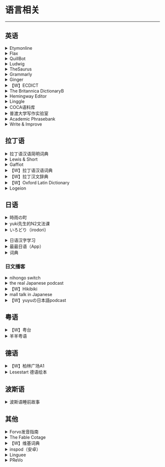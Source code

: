 # 语言相关

---

## 英语

<div class="grid">
    <div><details><summary>Etymonline</summary><p>一个可以查英语单词来源的网站<br/><a href="https://www.etymonline.com/" target="_blank" role="button" class="outline">访问网站</a></p></details></div>
    <div><details><summary>Flax</summary><p>一个可以查各种单词搭配的网站。<br/><a href="http://flax.nzdl.org/" target="_blank" role="button" class="outline">访问网站</a></p></details></div>
    <div><details><summary>QuillBot</summary><p>是一个paraphrase软件。把自己写的英语句子放进去，就会出來更好的版本，比如説词汇更加多样，结构更加清晰。如果自己不满意，还会提供近义词替换等其他操作。<br/><a href="https://quillbot.com/" target="_blank" role="button" class="outline">访问网站</a></p></details></div>
</div>
<div class="grid">
    <div><details><summary>Ludwig</summary><p>一个句子搜索引擎，它可以列出包含关键词的例句，通过为您提供从可靠来源获取的上下文示例，并且提供好多近义词，帮助您写出更好的英语。<br/><a href="https://ludwig.guru/" target="_blank" role="button" class="outline">访问网站</a></p></details></div>
    <div><details><summary>TheSaurus</summary><p>一个可以查询英语近义词和反义词的网站<br/><a href="https://thesaurus.plus/" target="_blank" role="button" class="outline">访问网站</a></p></details></div>
    <div><details><summary>Grammarly</summary><p>付费的英文语法纠正服务<br/><a href="https://www.grammarly.com/" target="_blank" role="button" class="outline">访问网站</a></p></details></div>
</div>
<div class="grid">
    <div><details><summary>Ginger</summary><p>算是Grammarly高级版的平替？<br/><a href="https://www.gingersoftware.com/" target="_blank" role="button" class="outline">访问网站</a></p></details></div>
    <div><details><summary>【W】ECDICT</summary><p>一份英文->中文字典的双解词典数据库，根据各类考试大纲和语料库词频收录数十万条各类单词的英文和中文释义，并按照各类考试大纲和词频进行标注。<br/><a href="https://github.com/skywind3000/ECDICT" target="_blank" role="button" class="outline">访问网站</a></p></details></div>
    <div><details><summary>The Britannica DictionaryB</summary><p>大英词典的官方网站<br/><a href="https://www.britannica.com/dictionary" target="_blank" role="button" class="outline">访问网站</a></p></details></div>
</div>
<div class="grid">
    <div><details><summary>Hemingway Editor</summary><p>同样是一个英文写作的辅助工具。好处是免费，缺点是没有Grammarly和QuillBot效果好。<br/><a href="https://hemingwayapp.com/" target="_blank" role="button" class="outline">访问网站</a></p></details></div>
    <div><details><summary>Linggle</summary><p>一个查询英文词语搭配的网站。有很多高级的查找功能。妈妈再也不用担心我的语法填空不会了~<br/><a href="https://linggle.com/" target="_blank" role="button" class="outline">访问网站</a></p></details></div>
    <div><details><summary>COCA语料库</summary><p>有关美式英语具有代表性的语料库。<br/><a href="https://www.english-corpora.org/coca/" target="_blank" role="button" class="outline">访问网站</a></p></details></div>
</div>
<div class="grid">
    <div><details><summary>普渡大学写作实验室</summary><p>可以查找英语写作方面的资料，包括语法，学术写作格式等。<br/><a href="https://owl.purdue.edu/owl/index.html" target="_blank" role="button" class="outline">访问网站</a></p></details></div>
    <div><details><summary>Academic Phrasebank</summary><p>曼彻斯特大学的学术写作词句模板库。<br/><a href="https://www.phrasebank.manchester.ac.uk/" target="_blank" role="button" class="outline">访问网站</a></p></details></div>
    <div><details><summary>Write & Improve</summary><p>剑桥大学开发的帮助提升英语写作水平的工具，你可以在线练习写作，由AI打分并给出写作建议。<br/><a href="https://writeandimprove.com/" target="_blank" role="button" class="outline">访问网站</a></p></details></div>
</div>

## 拉丁语

<div class="grid">
    <div><details><summary>拉丁语汉语简明词典</summary><p>由雷立柏编写的拉-中词典，是PDF格式的，需要下载使用<br/><a href="https://downloads.freemdict.com/uploads/Ludovicus/%E6%8B%89%E4%B8%81%E8%AF%AD-%E6%90%AC%E8%BF%90/%E9%9B%B7%E7%AB%8B%E6%9F%8F%E2%80%94%E7%AE%80%E6%98%8E%E6%8B%89%E4%B8%81%E8%AF%AD%E6%95%99%E7%A8%8B_.pdf" target="_blank" role="button" class="outline">下载文件</a></p></details></div>
    <div><details><summary>Lewis & Short</summary><p>一个拉-英的词典，有很多的数字化项目，但比较老了<br/><a href="https://alatius.com/ls/" target="_blank" role="button" class="outline">网站1</a><br/><a href="http://www.perseus.tufts.edu/hopper/text?doc=Perseus:text:1999.04.0059" target="_blank" role="button" class="outline">网站2</a><br/><a href="http://archimedes.fas.harvard.edu/pollux/" target="_blank" role="button" class="outline">网站3</a><br/><a href="http://latinlexicon.org/index.php" target="_blank" role="button" class="outline">网站4</a><br/><a href="http://logeion.uchicago.edu/index.html" target="_blank" role="button" class="outline">网站5</a><br/><a href="http://athirdway.com/glossa/" target="_blank" role="button" class="outline">网站6</a><br/><a href="http://philolog.us/" target="_blank" role="button" class="outline">网站7</a></p></details></div>
    <div><details><summary>Gaffiot</summary><p>一个拉-法在线词典<br/><a href="https://micmap.org/dicfro/introduction/gaffiot" target="_blank" role="button" class="outline">访问网站</a></p></details></div>
</div>
<div class="grid">
    <div><details><summary>【W】拉丁语汉语词典</summary><p>由谢大任编写的拉-中词典，质量堪忧，但可以参考使用，是PDF格式，需要下载使用<br/><a href="https://zh.b-ok.cc/book/3572273/87f34f" target="_blank" role="button" class="outline">下载文件</a></p></details></div>
    <div><details><summary>【W】拉丁汉文辞典</summary><p>由吴金瑞编写的拉-中词典，是PDF格式，需要下载使用<br/><a href="https://zh.b-ok.cc/book/3403668/fe2f03" target="_blank" role="button" class="outline">下载文件</a></p></details></div>
    <div><details><summary>【W】Oxford Latin Dictionary</summary><p>一个拉-英词典，PDF格式，需要下载使用<br/><a href="https://zh.b-ok.cc/book/3647306/d6b88d" target="_blank" role="button" class="outline">下载文件</a></p></details></div>
</div>
<div class="grid">
    <div><details><summary>Logeion</summary><p>一个在线的拉丁语、希腊语-英语的词典，由芝加哥大学开发，也有IOS版的软件<br/><a href="https://logeion.uchicago.edu/lexidium" target="_blank" role="button" class="outline">访问网站</a><br/><a href="https://apps.apple.com/us/app/logeion/id727860177" target="_blank" role="button" class="outline">APP STORE</a></p></details></div>
    <div> </div>
    <div> </div>
</div>

## 日语

<div class="grid">
    <div><details><summary>時雨の町</summary><p>一个保姆级的自学日语网站<br/><a href="https://www.sigure.tw/" target="_blank" role="button" class="outline">访问网站</a></p></details></div>
    <div><details><summary>yuki先生的N2文法课</summary><p>优点：<br/>1.老师是native speaker，口音很自然，听起来很舒服；<br/>2.全日语教学，看评论N3水平应该就可以听懂，我个人比起中文教学更偏向这种，包括用日语来解答文法，我觉得更能贴近本身的语义，也更有利于练习听力；<br/>3.课程内容很轻松，老师本人非常可爱，每讲解一个语法都会有一个幽默短句，上课会觉得蛮有意思，不会有任务感<br/>缺点：<br/>1.因为是单独的文法课，单词听力口语方面可能还需要自己另外补充；<br/>2.本身不是单独面向中文学生而是面向海外（主越南）的教程，所以有一些语法可能对中文掌握者来说很显而易见；<br/>3.视频的时间比较早了，可能跟现在的N2文法要求有一些出入<br/><a href="https://www.bilibili.com/video/BV1JX4y1g7Hw" target="_blank" role="button" class="outline">访问课程</a></p></details></div>
    <div><details><summary>いろどり（irodori）</summary><p>一套偏向日语口语应用的教材，对话有框架可以背！除了对话，还有各种实际生活在日本会用上的，比较教怎么读传单，通知，怎么看说明书，手把手教学习者怎么开始新生活。目前三册电子版官网全免费开放下载！（配套的听力可以在喜马拉雅找到）<br/>提供有在线课程，可以作为课后练习，也适合自学者。几乎覆盖了自学者面临的所有情况，还设置了模拟对话的板块。对发音有自信/不在意发音，且注重日语实用性，有打算在日本生活的入门/初级学习者完全可以用这个网站自学。<br/><a href="https://www.irodori.jpf.go.jp/index.html" target="_blank" role="button" class="outline">官方网站</a><br/><a href="https://www.irodori-online.jpf.go.jp/" target="_blank" role="button" class="outline">在线课程</a></p></details></p></details></div>
</div>
<div class="grid">
    <div><details><summary>日语汉字学习</summary><p>可以参照中文维基的《学年別漢字配当表》《日語常用漢字》<br/><a href="https://zh.m.wiktionary.org/wiki/Appendix:%E6%97%A5%E8%AA%9E%E5%B8%B8%E7%94%A8%E6%BC%A2%E5%AD%97" target="_blank" role="button" class="outline">日語常用漢字</a><br/><a href="https://zh.m.wiktionary.org/wiki/Appendix:%E6%95%99%E8%82%B2%E7%94%A8%E6%BC%A2%E5%AD%97" target="_blank" role="button" class="outline">学年別漢字配当表</a></p></details></div>
    <div><details><summary>最最日语（App）</summary><p>适合入门，聚合了很多种教材，五十音和标日初级上下的课都可以免费看（其他教材我没用不太清楚）。平时没有广告，课程促销的点掉就不会再出现了。<br/>课程讲解是单词+语法，闯关练习是单词+口语。总之跟着系统安排的每日任务做就行了，平均一天大约30分钟，也可以自己调整。<br/><a href="http://www.xuewujing.com/" target="_blank" role="button" class="outline">访问网站</a></p></details></div>
    <div><details><summary>词典</summary><p>推荐日语词典app：大辞林和中日日中辞典。<br/>两个都是权威词典的电子版。两个app可以合并到物书堂的app里，输入一次可以同时在多个app里查找。ui做的非常轻快，查词速度很快，还可以查例句。尤其是中日日中辞典，在不知道中文词用日语怎么表达的时候参考一下例句里的不同用法特别好用！<br/>缺点就是贵吧……而且还老出新版而不是更新旧版……不过我用了七年感觉也用回本了，而且新词完全可以谷歌，不用着急更新。</p></details></div>
</div>

### 日文播客

<div class="grid">
    <div><details><summary>nihongo switch</summary><p>收听非常方便，官网无需翻墙可以直接收听，也可下载用音乐软件收听，同时官网贴有transcript，也有上传youtube，自带日语字幕，b站有合集，可以自行选择适合的收听方式。内容会涉及一些日本文化相关或者一些比较地道的词汇用语，每周更新一集，目前集数已有110+，时长10-15左右，难度未标注。<br/>象友体验：我个人感觉N3-N1不等，通常culture类会难度高一些，vocabulary类会简单一些，我个人感觉随着集数增加有慢慢变短变简单的趋势。主播语速类似于N3听力，用语更偏向于书面语，跟普通对话的说话方式不同，会有一些长句，非常适合跟读和shadowing。但是我自己感觉语调和用词会ちょっと古い感じ ，想要练习日常对话可能不合适<br/><a href="https://nihongoswitch.com/" target="_blank" role="button" class="outline">访问网站</a></p></details></div>
    <div><details><summary>the real Japanese podcast</summary><p>Podcast/Spotify 可收听。youtube有上传视频，带有日语cc字幕，也有台湾听众做的中文字幕。内容会方面主要是会根据听众的request每集讲一个主题，包括文化，社会议题、アニメ等等，每周更新一集，目前集数已有140+，时长偏短，10-20min不等。<br/>象友体验：走在路上听也很方便。每集会标注难度，基本集中在N3-N2, 偶尔会有N1难度，不过不知道是不是我自己词汇量有偏重，我个人听起来感觉标注的难度不是很准。语速是日常会话语速，短句和口癖偏多，不适合跟读，但很适合练听力，说话的腔调和方式也更年轻オシャレ一些<br/><a href="https://nihongoswitch.com/" target="_blank" role="button" class="outline">访问网站</a></p></details></div>
    <div><details><summary>【W】Hikibiki</summary><p>严格来说不算podcast，这是一档已经停播的ラジオ番組，13年开始更新，19年停更，是迫田大地（designer）和木村はるか（声優）共同主持的一档谈论「ひいきにしているもの」的广播节目，共有297集，有听众上传了合集。 时长都在1h左右，难度N1+。<br/>象友体验：因为本身就不是面向日语学习者的播客，所以难度比较高，基本是native的水准，也没有transcript，适合听力已经比较好的学习者<br/><a href="https://archive.org/details/hikibiki_podcast/" target="_blank" role="button" class="outline">访问网站</a></p></details></div>
</div>
<div class="grid">
    <div><details><summary>mall talk in Japanese</summary><p>Podcast / Spotify 可收听，主播是两个女生，从19年开始更新，目前集数已有80+，记录了她们从在伦敦交流到回到日本工作的生活变化，两个妹妹都特别可爱，听他们聊自己的近况还有平常生活的见闻像是朋友陪伴在身边一样。时长在30分钟左右，难度在N2-N1，日常会话语速，blog贴有每集单词表，生词多的话可以对照收听。不过更新不规律。<br/><a href="https://smalltalkinjapanese.hatenablog.com/" target="_blank" role="button" class="outline">访问网站</a></p></details></div>
    <div><details><summary>【W】yuyuの日本語podcast</summary><p>Podcast/Spotify 可收听，没有transcript。youtube有上传视频，并配有日语字幕，但是上传会比音源那边晚一段时间。每周更新一集，目前集数已有120+，内容包括他自己的生活和感悟还有一些日本文化相关，近期开了日本史的新系列。时长在20分钟左右，难度我个人感觉在N2-N1左右，日常会话语速，用语的正式程度介于上面两档节目之间，个人感觉不太适合跟读。<br/><a href="https://www.youtube.com/channel/UC8dWfySP_cKDMFj6aFfQbFA" target="_blank" role="button" class="outline">访问网站</a></p></details></div>
    <div> </div>
</div>

## 粤语

<div class="grid">
    <div><details><summary>【W】粤台</summary><p>一个不错的学习粤语词汇的账号，每个词都有发音和例句，而且排版很美观。<br/><a href="https://www.instagram.com/jyuttoi_cantonese/" target="_blank" role="button" class="outline">访问网站（IG）</a><br/><a href="https://www.youtube.com/JyutToi" target="_blank" role="button" class="outline">访问网站（YouTube）</a></p></details></div>
    <div><details><summary>羊羊粤语</summary><p>一个粤语词典网站，有比较详细的粤语读音和组词距离，也有长文注音、粤语翻译等功能，也能在不同的拼音规则下搜索结果（但有些注音和汉典的不一样，可以综合来参考看）<br/><a href="https://shyyp.net/" target="_blank" role="button" class="outline">访问网站</a></p></details></div>
    <div> </div>
</div>

## 德语

<div class="grid">
    <div><details><summary>【W】柏林广场A1</summary><p>大佬上传到YouTube的德语课程<br/><a href="https://www.youtube.com/watch?v=2IHVwey8FV0" target="_blank" role="button" class="outline">访问网站</a></p></details></div>
    <div><details><summary>Lesestart 德语绘本</summary><p>适合1-3岁孩子看的德语绘本，可以拿来当阅读材料<br/><a href="https://www.einfachvorlesen.de/lesestart" target="_blank" role="button" class="outline">访问网站</a></p></details></div>
    <div> </div>
</div>

## 波斯语

<div class="grid">
    <div><details><summary>波斯语睡前故事</summary><p>一个用波斯语讲睡前故事的播客<br/><a href="https://podcasts.apple.com/us/podcast/persian-night-story/id1338732915" target="_blank" role="button" class="outline">访问网站</a></p></details></div>
    <div> </div>
    <div> </div>
</div>

## 其他

<div class="grid">
    <div><details><summary>Forvo发音指南</summary><p>一个提供各种语言发音的网站，由用户提供读音，还有一些方言收录。<br/><a href="https://zh.forvo.com/languages/" target="_blank" role="button" class="outline">访问网站</a></p></details></div>
    <div><details><summary>The Fable Cotage</summary><p>一个双语绘本网站，支持英法意西德语，可以作为初学者的阅读材料。<br/><a href="https://www.thefablecottage.com/" target="_blank" role="button" class="outline">访问网站</a></p></details></div>
    <div><details><summary>【W】维基词典</summary><p>一个由志愿者编纂的多语言词典计划，它旨在囊括各种语言词汇的语源、读音和解释。<br/><a href="https://zh.wiktionary.org/" target="_blank" role="button" class="outline">访问网站</a></p></details></div>
</div>
<div class="grid">
    <div><details><summary>inspod（安卓）</summary><p>兼容podcasts和YouTube，打关键帧+自动出字幕+做笔记，内置检索你想要的频道<br/><a href="https://www.inspod.io/zh-cn" target="_blank" role="button" class="outline">访问网站</a></p></details></div>
    <div><details><summary>Linguee</summary><p>一个词典，可以提供很多例句<br/><a href="https://www.linguee.com/" target="_blank" role="button" class="outline">访问网站</a></p></details></div>
    <div><details><summary>PReVo</summary><p>一个开源的世（世界语）-世（世界语）词典，是安卓软件<br/><a href="https://www.busydoingnothing.co.uk/prevo/" target="_blank" role="button" class="outline">访问网站</a><br/><a href="https://github.com/bpeel/prevo" target="_blank" role="button" class="outline">查看源码</a></p></details></div>
</div>